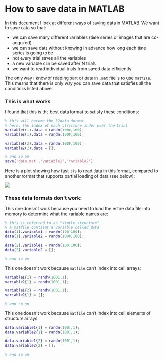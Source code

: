 # How to save data in MATLAB


In this document I look at different ways of saving data in MATLAB. We want to save data so that: 
* we can save many different variables (time series or images that are co-acquired)
* we can save data without knowing in advance how long each time series is going to be
* not every trial saves all the variables
* a new variable can be saved after N trials
* we want to read individual trials from saved data efficiently 

The only way I know of reading part of data in `.mat` file is to use `matfile`. This means that there is only way you can save data that satisfies all the conditions listed above. 

### This is what works

I found that this is the best data format to satisfy these conditions:

```matlab
% this will become the k2data dormat
% here, the index of each structure index over the trial
variable1(1).data = randn(1000,100);
variable2(1).data = randn(1000,100);

variable1(2).data = randn(1000,100);
variable2(2).data = [];

% and so on
save('data.mat','variable1','variable2')
```

Here is a plot showing how fast it is to read data in this format, compared to another format that supports partial loading of data (see below):

![](.images/metrics.png)


### These data formats don't work:

This one doesn't work because you need to load the entire data file into memory to determine what the variable names are:

```matlab
% this is referred to as "simple structure"
% a matfile contains a variable called data
data(1).variable1 = randn(100,100);
data(1).variable2 = randn(1000,100);

data(2).variable1 = randn(100,100);
data(2).variable2 = [];

% and so on
```

This one doesn't work because `matfile` can't index into cell arrays:

```matlab
variable1{1} = randn(1001,1);
variable2{1} = randn(1001,1);

variable1{2} = randn(1001,1);
variable2{1} = [];

% and so on
```

This one doesn't work because `matfile` can't index into cell elements of structure arrays


```matlab
data.variable1{1} = randn(1001,1);
data.variable2{1} = randn(1001,1);

data.variable1{2} = randn(1001,1);
data.variable2{2} = [];

% and so on
```

